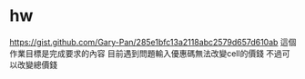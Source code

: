# hw
https://gist.github.com/Gary-Pan/285e1bfc13a2118abc2579d657d610ab
這個作業目標是完成要求的內容
目前遇到問題輸入優惠碼無法改變cell的價錢
不過可以改變總價錢
